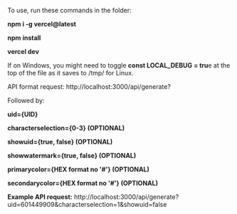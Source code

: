 To use, run these commands in the folder:

**npm i -g vercel@latest**

**npm install**

**vercel dev**

If on Windows, you might need to toggle **const LOCAL_DEBUG = tru**e at the top of the file as it saves to /tmp/ for Linux.

API format request:
http://localhost:3000/api/generate?

Followed by:

**uid={UID}**

**characterselection={0-3} (OPTIONAL)**

**showuid={true, false} (OPTIONAL)**

**showwatermark={true, false} (OPTIONAL)**

**primarycolor={HEX format no '#'} (OPTIONAL)**

**secondarycolor={HEX format no '#'} (OPTIONAL)**

**Example API request:**
http://localhost:3000/api/generate?uid=601449909&characterselection=1&showuid=false
